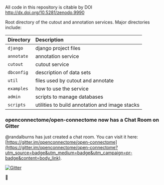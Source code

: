 All code in this repository is citable by DOI http://dx.doi.org/10.5281/zenodo.9990

Root directory of the cutout and annotation services.
Major directories include:

| Directory   | Description 
|-------------|:-------------|
| `django`    | django project files
| `annotate`  | annotation service
| `cutout`    | cutout service
| `dbconfig`  | description of data sets
| `util`      | files used by cutout and annotate
| `examples`  | how to use the service
| `admin`     | scripts to manage databases
| `scripts`   | utilities to build annotation and image stacks

### openconnectome/open-connectome now has a Chat Room on Gitter

@randalburns has just created a chat room. You can visit it here: [https://gitter.im/openconnectome/open-connectome](https://gitter.im/openconnectome/open-connectome?utm_source=badge&utm_medium=badge&utm_campaign=pr-badge&content=body_link).

[![Gitter](https://badges.gitter.im/Join%20Chat.svg)](https://gitter.im/openconnectome/open-connectome?utm_source=badge&utm_medium=badge&utm_campaign=pr-badge&utm_content=body_badge)


